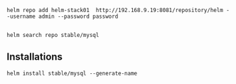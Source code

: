 
```
helm repo add helm-stack01  http://192.168.9.19:8081/repository/helm --username admin --password password


helm search repo stable/mysql

```
## Installations
```
helm install stable/mysql --generate-name
```
